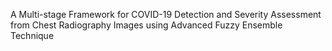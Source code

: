 A Multi-stage Framework for COVID-19 Detection and Severity Assessment from Chest Radiography Images using Advanced Fuzzy Ensemble Technique
